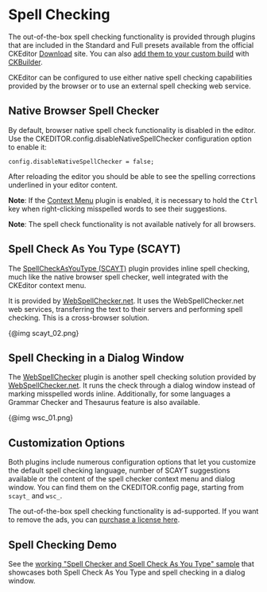 <!--
Copyright (c) 2003-2016, CKSource - Frederico Knabben. All rights reserved.
For licensing, see LICENSE.md.
-->

# Spell Checking

<p class="requirements">
	The out-of-the-box spell checking functionality is provided through plugins that are included in the Standard and Full presets available from the official CKEditor <a href="http://ckeditor.com/download">Download</a> site. You can also <a href="#!/guide/dev_plugins">add them to your custom build</a> with <a href="http://ckeditor.com/builder">CKBuilder</a>.
</p>

CKEditor can be configured to use either native spell checking capabilities provided by the browser or to use an external spell checking web service.

## Native Browser Spell Checker

By default, browser native spell check functionality is disabled in the editor. Use the CKEDITOR.config.disableNativeSpellChecker configuration option to enable it:

	config.disableNativeSpellChecker = false;

After reloading the editor you should be able to see the spelling corrections underlined in your editor content.

**Note**: If the [Context Menu](http://ckeditor.com/addon/contextmenu) plugin is enabled, it is necessary to hold the <kbd>Ctrl</kbd> key when right-clicking misspelled words to see their suggestions.

**Note**: The spell check functionality is not available natively for all browsers.

## Spell Check As You Type (SCAYT)

The [SpellCheckAsYouType (SCAYT)](http://ckeditor.com/addon/scayt) plugin provides inline spell checking, much like the native browser spell checker, well integrated with the CKEditor context menu.

It is provided by [WebSpellChecker.net](http://www.webspellchecker.net/). It uses the WebSpellChecker.net web services, transferring the text to their servers and performing spell checking. This is a cross-browser solution.

{@img scayt_02.png}

## Spell Checking in a Dialog Window

The [WebSpellChecker](http://ckeditor.com/addon/wsc) plugin is another spell checking solution provided by [WebSpellChecker.net](http://www.webspellchecker.net/). It runs the check through a dialog window instead of marking misspelled words inline. Additionally, for some languages a Grammar Checker and Thesaurus feature is also available.

{@img wsc_01.png}

## Customization Options

Both plugins include numerous configuration options that let you customize the default spell checking
language, number of SCAYT suggestions available or the content of the spell checker context menu and dialog window.
You can find them on the CKEDITOR.config page, starting from `scayt_` and `wsc_`.

<p class="tip">
	The out-of-the-box spell checking functionality is ad-supported. If you want to remove the
	ads, you can <a href="http://cksource.com/ckeditor/services#spellCheck">purchase a license here</a>.
</p>

## Spell Checking Demo

See the [working "Spell Checker and Spell Check As You Type" sample](../samples/spellchecker.html) that showcases both Spell Check As You Type and spell checking in a dialog window.
